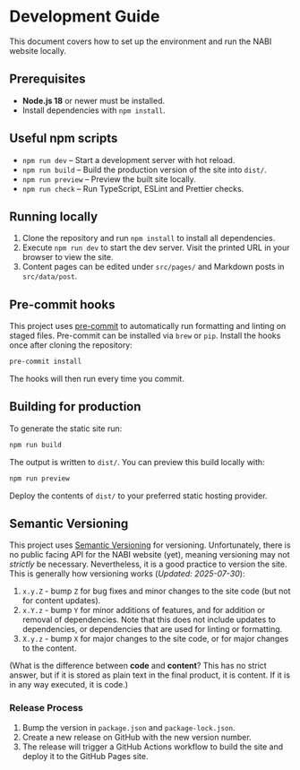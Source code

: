 # Development Guide

This document covers how to set up the environment and run the NABI website locally.

## Prerequisites

- **Node.js 18** or newer must be installed.
- Install dependencies with `npm install`.

## Useful npm scripts

- `npm run dev` – Start a development server with hot reload.
- `npm run build` – Build the production version of the site into `dist/`.
- `npm run preview` – Preview the built site locally.
- `npm run check` – Run TypeScript, ESLint and Prettier checks.

## Running locally

1. Clone the repository and run `npm install` to install all dependencies.
2. Execute `npm run dev` to start the dev server. Visit the printed URL in your browser to view the site.
3. Content pages can be edited under `src/pages/` and Markdown posts in `src/data/post`.

## Pre-commit hooks

This project uses [pre-commit](https://pre-commit.com/) to automatically run
formatting and linting on staged files. Pre-commit can be installed via `brew` or `pip`.
Install the hooks once after cloning
the repository:

```bash
pre-commit install
```

The hooks will then run every time you commit.

## Building for production

To generate the static site run:

```bash
npm run build
```

The output is written to `dist/`. You can preview this build locally with:

```bash
npm run preview
```

Deploy the contents of `dist/` to your preferred static hosting provider.

## Semantic Versioning

This project uses [Semantic Versioning](https://semver.org/) for versioning. Unfortunately, there is no public facing API for the NABI website (yet), meaning versioning may not _strictly_ be necessary. Nevertheless, it is a good practice to version the site. This is generally how versioning works (_Updated: 2025-07-30_):

1. `x.y.Z` - bump `Z` for bug fixes and minor changes to the site code (but not for content updates).
2. `x.Y.z` - bump `Y` for minor additions of features, and for addition or removal of dependencies. Note that this does not include updates to dependencies, or dependencies that are used for linting or formatting.
3. `X.y.z` - bump `X` for major changes to the site code, or for major changes to the content.

(What is the difference between **code** and **content**? This has no strict answer, but if it is stored as plain text in the final product, it is content. If it is in any way executed, it is code.)

### Release Process

1. Bump the version in `package.json` and `package-lock.json`.
2. Create a new release on GitHub with the new version number.
3. The release will trigger a GitHub Actions workflow to build the site and deploy it to the GitHub Pages site.
